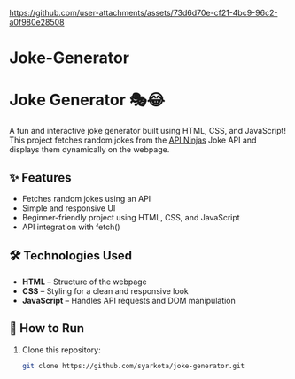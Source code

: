 

https://github.com/user-attachments/assets/73d6d70e-cf21-4bc9-96c2-a0f980e28508

# Joke-Generator
# Joke Generator 🎭😂

A fun and interactive joke generator built using HTML, CSS, and JavaScript! This project fetches random jokes from the [API Ninjas](https://api-ninjas.com/) Joke API and displays them dynamically on the webpage.

## ✨ Features
- Fetches random jokes using an API
- Simple and responsive UI
- Beginner-friendly project using HTML, CSS, and JavaScript
- API integration with fetch()

## 🛠️ Technologies Used
- **HTML** – Structure of the webpage
- **CSS** – Styling for a clean and responsive look
- **JavaScript** – Handles API requests and DOM manipulation

## 🚀 How to Run
1. Clone this repository:
   ```sh
   git clone https://github.com/syarkota/joke-generator.git

